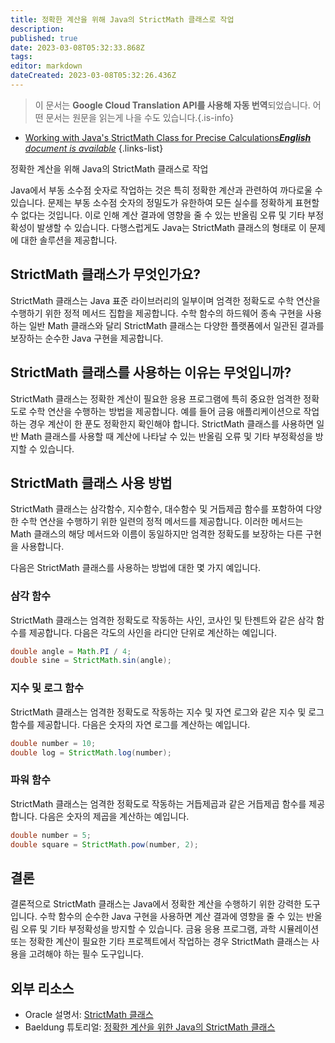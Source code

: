 ```yaml
---
title: 정확한 계산을 위해 Java의 StrictMath 클래스로 작업
description: 
published: true
date: 2023-03-08T05:32:33.868Z
tags: 
editor: markdown
dateCreated: 2023-03-08T05:32:26.436Z
---
```


> 이 문서는 **Google Cloud Translation API를 사용해 자동 번역**되었습니다.
어떤 문서는 원문을 읽는게 나을 수도 있습니다.{.is-info}



- [Working with Java's StrictMath Class for Precise Calculations***English** document is available*](/en/Knowledge-base/Java/working-with-java-s-strictmath-class-for-precise-calculations)
{.links-list}

정확한 계산을 위해 Java의 StrictMath 클래스로 작업

Java에서 부동 소수점 숫자로 작업하는 것은 특히 정확한 계산과 관련하여 까다로울 수 있습니다. 문제는 부동 소수점 숫자의 정밀도가 유한하여 모든 실수를 정확하게 표현할 수 없다는 것입니다. 이로 인해 계산 결과에 영향을 줄 수 있는 반올림 오류 및 기타 부정확성이 발생할 수 있습니다. 다행스럽게도 Java는 StrictMath 클래스의 형태로 이 문제에 대한 솔루션을 제공합니다.

## StrictMath 클래스가 무엇인가요?

StrictMath 클래스는 Java 표준 라이브러리의 일부이며 엄격한 정확도로 수학 연산을 수행하기 위한 정적 메서드 집합을 제공합니다. 수학 함수의 하드웨어 종속 구현을 사용하는 일반 Math 클래스와 달리 StrictMath 클래스는 다양한 플랫폼에서 일관된 결과를 보장하는 순수한 Java 구현을 제공합니다.

## StrictMath 클래스를 사용하는 이유는 무엇입니까?

StrictMath 클래스는 정확한 계산이 필요한 응용 프로그램에 특히 중요한 엄격한 정확도로 수학 연산을 수행하는 방법을 제공합니다. 예를 들어 금융 애플리케이션으로 작업하는 경우 계산이 한 푼도 정확한지 확인해야 합니다. StrictMath 클래스를 사용하면 일반 Math 클래스를 사용할 때 계산에 나타날 수 있는 반올림 오류 및 기타 부정확성을 방지할 수 있습니다.

## StrictMath 클래스 사용 방법

StrictMath 클래스는 삼각함수, 지수함수, 대수함수 및 거듭제곱 함수를 포함하여 다양한 수학 연산을 수행하기 위한 일련의 정적 메서드를 제공합니다. 이러한 메서드는 Math 클래스의 해당 메서드와 이름이 동일하지만 엄격한 정확도를 보장하는 다른 구현을 사용합니다.

다음은 StrictMath 클래스를 사용하는 방법에 대한 몇 가지 예입니다.

### 삼각 함수

StrictMath 클래스는 엄격한 정확도로 작동하는 사인, 코사인 및 탄젠트와 같은 삼각 함수를 제공합니다. 다음은 각도의 사인을 라디안 단위로 계산하는 예입니다.

```java
double angle = Math.PI / 4;
double sine = StrictMath.sin(angle);
```

### 지수 및 로그 함수

StrictMath 클래스는 엄격한 정확도로 작동하는 지수 및 자연 로그와 같은 지수 및 로그 함수를 제공합니다. 다음은 숫자의 자연 로그를 계산하는 예입니다.

```java
double number = 10;
double log = StrictMath.log(number);
```

### 파워 함수

StrictMath 클래스는 엄격한 정확도로 작동하는 거듭제곱과 같은 거듭제곱 함수를 제공합니다. 다음은 숫자의 제곱을 계산하는 예입니다.

```java
double number = 5;
double square = StrictMath.pow(number, 2);
```

## 결론

결론적으로 StrictMath 클래스는 Java에서 정확한 계산을 수행하기 위한 강력한 도구입니다. 수학 함수의 순수한 Java 구현을 사용하면 계산 결과에 영향을 줄 수 있는 반올림 오류 및 기타 부정확성을 방지할 수 있습니다. 금융 응용 프로그램, 과학 시뮬레이션 또는 정확한 계산이 필요한 기타 프로젝트에서 작업하는 경우 StrictMath 클래스는 사용을 고려해야 하는 필수 도구입니다.

## 외부 리소스

- Oracle 설명서: [StrictMath 클래스](https://docs.oracle.com/en/java/javase/11/docs/api/java.base/java/lang/StrictMath.html)
- Baeldung 튜토리얼: [정확한 계산을 위한 Java의 StrictMath 클래스](https://www.baeldung.com/java-strictmath-class)